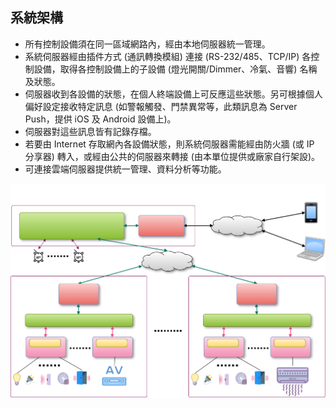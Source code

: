 系統架構
---

* 所有控制設備須在同一區域網路內，經由本地伺服器統一管理。
* 系統伺服器經由插件方式 (通訊轉換模組) 連接 (RS-232/485、TCP/IP) 各控制設備，取得各控制設備上的子設備 (燈光開關/Dimmer、冷氣、音響) 名稱及狀態。
* 伺服器收到各設備的狀態，在個人終端設備上可反應這些狀態。另可根據個人偏好設定接收特定訊息 (如警報觸發、門禁異常等，此類訊息為 Server Push，提供 iOS 及 Android 設備上)。
* 伺服器對這些訊息皆有記錄存檔。
* 若要由 Internet 存取網內各設備狀態，則系統伺服器需能經由防火牆 (或 IP 分享器) 轉入，或經由公共的伺服器來轉接 (由本單位提供或廠家自行架設)。
* 可連接雲端伺服器提供統一管理、資料分析等功能。

![](../../img/系統架構示意圖.svg)
